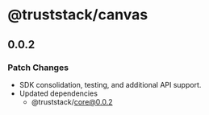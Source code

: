 # @truststack/canvas

## 0.0.2

### Patch Changes

- SDK consolidation, testing, and additional API support.
- Updated dependencies
  - @truststack/core@0.0.2
